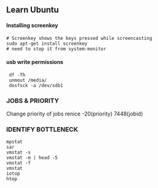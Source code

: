 ## Learn Ubuntu


#### Installing screenkey

    # Screenkey shows the keys pressed while screencasting
    sudo apt-get install screenkey
    # need to stop it from system-monitor


#### usb write permissions

     df -Th
     unmout /media/
     dosfsck -a /dev/sdb1

     
### JOBS & PRIORITY


Change priority of jobs
    renice -20(priority) 7448(jobid)


### IDENTIFY BOTTLENECK 
    mpstat
    sar
    vmstat -s
    vmstat -m | head -5
    vmstat -f
    vmstat
    iotop
    htop


